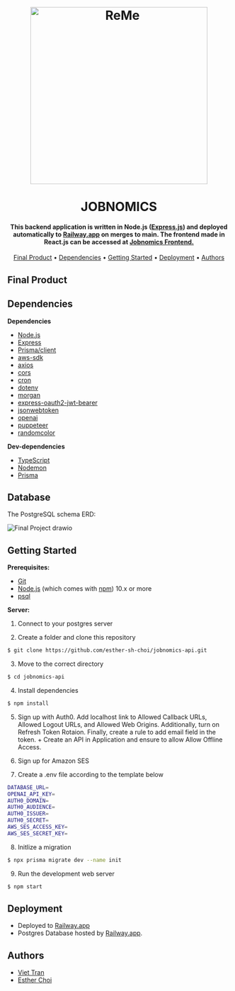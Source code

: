 
<h1 align="center">
  <br>
  <a href="https://jobnomics.net/"><img src="https://user-images.githubusercontent.com/70352144/228985158-dbfd0ef1-3df7-4628-8161-5011e6db8cf0.png" alt="ReMe" width="400"></a>
  <br>
  <br>
  JOBNOMICS
  <br>
</h1>


<h4 align="center">This backend application is written in Node.js (<a href="https://expressjs.com/">Express.js</a>) and deployed automatically to <a href="https://railway.app/">Railway.app</a> on merges to main. The frontend made in React.js can be accessed at <a href="https://github.com/tienviet10/jobnomics">Jobnomics Frontend.</a></h4>

<p align="center">
  <a href="#final-product">Final Product</a> •
  <a href="#dependencies">Dependencies</a> •
  <a href="#getting-started">Getting Started</a> •
  <a href="#deployment">Deployment</a> •
  <a href="#authors">Authors</a> 
</p>


## Final Product


## Dependencies

**Dependencies**

- [Node.js](https://nodejs.org/en/)
- [Express](https://expressjs.com/)
- [Prisma/client](https://www.prisma.io/)
- [aws-sdk](https://aws.amazon.com/developer/language/javascript/)
- [axios](https://axios-http.com/)
- [cors](https://github.com/expressjs/cors)
- [cron](https://github.com/kelektiv/node-cron)
- [dotenv](https://github.com/motdotla/dotenv#readme)
- [morgan](https://github.com/expressjs/morgan#readme)
- [express-oauth2-jwt-bearer](https://github.com/auth0/node-oauth2-jwt-bearer/tree/main/packages/express-oauth2-jwt-bearer)
- [jsonwebtoken](https://github.com/auth0/node-jsonwebtoken)
- [openai](https://platform.openai.com/)
- [puppeteer](https://pptr.dev/)
- [randomcolor](https://randomcolor.lllllllllllllllll.com/)

**Dev-dependencies**
- [TypeScript](https://www.typescriptlang.org/)
- [Nodemon](https://nodemon.io/)
- [Prisma](https://www.prisma.io/)

## Database
The PostgreSQL schema ERD:


![Final Project drawio](https://user-images.githubusercontent.com/70352144/229010062-b4cb1ce9-8c5a-475c-852c-584373b2b3e0.png)


## Getting Started

**Prerequisites:**

* [Git](https://git-scm.com) 
* [Node.js](https://nodejs.org/en/download/) (which comes with [npm](http://npmjs.com)) 10.x or more
* [psql](https://www.postgresql.org/docs/current/app-psql.html)


**Server:**

1. Connect to your postgres server


2. Create a folder and clone this repository

```sh
$ git clone https://github.com/esther-sh-choi/jobnomics-api.git
```

3. Move to the correct directory

```sh
$ cd jobnomics-api
```

4. Install dependencies

```sh
$ npm install
```

5. Sign up with Auth0. Add localhost link to Allowed Callback URLs, Allowed Logout URLs, and Allowed Web Origins. Additionally, turn on Refresh Token Rotaion. Finally, create a rule to add email field in the token. + Create an API in Application and ensure to allow Allow Offline Access.

6. Sign up for Amazon SES

7. Create a .env file according to the template below

```sh
DATABASE_URL=
OPENAI_API_KEY=
AUTH0_DOMAIN=
AUTH0_AUDIENCE=
AUTH0_ISSUER=
AUTH0_SECRET=
AWS_SES_ACCESS_KEY=
AWS_SES_SECRET_KEY=
```

8. Initlize a migration

```sh
$ npx prisma migrate dev --name init
```

9. Run the development web server

```sh
$ npm start
```


## Deployment
- Deployed to <a href="https://railway.app/">Railway.app</a>
- Postgres Database hosted by <a href="https://railway.app/">Railway.app</a>.

## Authors
- <a href="https://github.com/tienviet10">Viet Tran</a>
- <a href="https://github.com/esther-sh-choi">Esther Choi</a>

